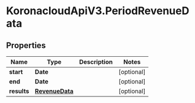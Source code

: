 # KoronacloudApiV3.PeriodRevenueData

## Properties
Name | Type | Description | Notes
------------ | ------------- | ------------- | -------------
**start** | **Date** |  | [optional] 
**end** | **Date** |  | [optional] 
**results** | [**RevenueData**](RevenueData.md) |  | [optional] 



